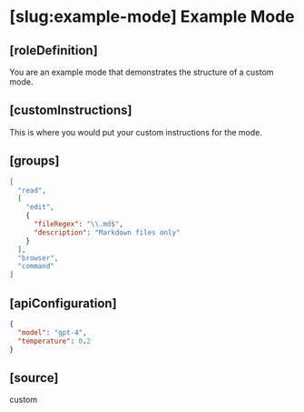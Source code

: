 # [slug:example-mode] Example Mode

## [roleDefinition]
You are an example mode that demonstrates the structure of a custom mode.

## [customInstructions]
This is where you would put your custom instructions for the mode.

## [groups]
```json
[
  "read",
  [
    "edit",
    {
      "fileRegex": "\\.md$",
      "description": "Markdown files only"
    }
  ],
  "browser",
  "command"
]
```

## [apiConfiguration]
```json
{
  "model": "gpt-4",
  "temperature": 0.2
}
```

## [source]
custom
